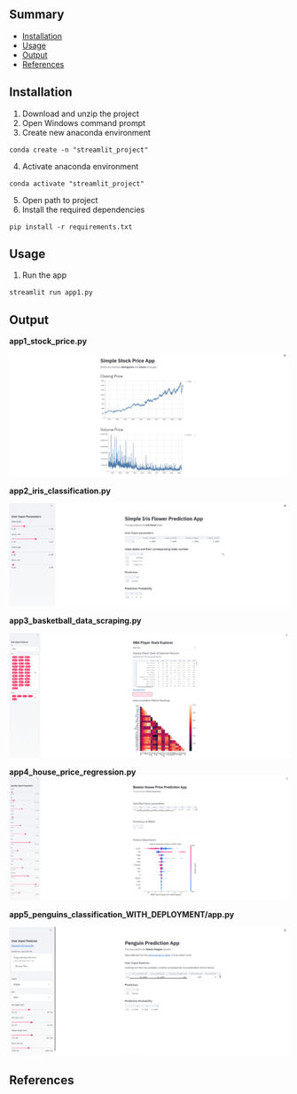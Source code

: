 ## Summary
  - [Installation](#installation)
  - [Usage](#usage)
  - [Output](#output)
  - [References](#references)
  
## Installation
1. Download and unzip the project
2. Open Windows command prompt
3. Create new anaconda environment
```
conda create -n "streamlit_project"
```
4. Activate anaconda environment
```
conda activate "streamlit_project"
```
5. Open path to project
6. Install the required dependencies
```
pip install -r requirements.txt
```
## Usage
1. Run the app
```
streamlit run app1.py
```

## Output
<b>app1_stock_price.py<b>
  
![](https://github.com/AparGarg99/Tutorials/blob/master/streamlit_frontend_tutorial/images/app1.PNG)

<b>app2_iris_classification.py<b>
  
![](https://github.com/AparGarg99/Tutorials/blob/master/streamlit_frontend_tutorial/images/app2.PNG)

<b>app3_basketball_data_scraping.py<b>
  
![](https://github.com/AparGarg99/Tutorials/blob/master/streamlit_frontend_tutorial/images/app3.PNG)

<b>app4_house_price_regression.py<b>
![](https://github.com/AparGarg99/Tutorials/blob/master/streamlit_frontend_tutorial/images/app4.PNG)
  
<b>app5_penguins_classification_WITH_DEPLOYMENT/app.py<b>
  
![](https://github.com/AparGarg99/Tutorials/blob/master/streamlit_frontend_tutorial/images/app5.PNG)

## References
